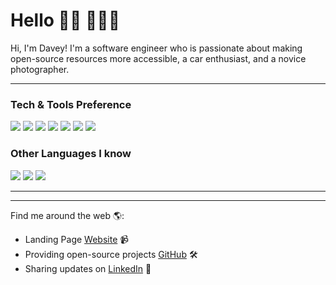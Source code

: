 # Hello 👋🏻 👨🏻‍💻

Hi, I'm Davey! I'm a software engineer who is passionate about making open-source resources more accessible, a car enthusiast, and a novice photographer.

---

### Tech & Tools Preference

<img src="https://img.shields.io/badge/-C%20&%20C++-659ad2?style=flat&logo=c%2B%2B&logoColor=ffffff"> <img src = "https://img.shields.io/badge/-HTML5-E34F26?style=flat&logo=html5&logoColor=white"> <img src = "https://img.shields.io/badge/-CSS3-1572B6?style=flat&logo=css3&logoColor=white"> <img src="https://img.shields.io/badge/-JavaScript-eed718?style=flat&logo=javascript&logoColor=ffffff"> <img src="http://img.shields.io/badge/-React-F200F2?style=flat&logo=react&logoColor=white"> <img src="https://img.shields.io/badge/-MySQL-F29111?style=flat&logo=mysql&logoColor=FFFFFF"> <img src="http://img.shields.io/badge/-Git-F1502F?style=flat&logo=git&logoColor=FFFFFF">

### Other Languages I know
<img src="https://img.shields.io/badge/-PHP-purple?style=flat&logo=php&logoColor=white"> <img src="https://img.shields.io/badge/-Python-lime?style=flat&logo=python&logoColor=white"> <img src="http://img.shields.io/badge/-Java-F89820?style=flat&logo=java&logoColor=white">

---

<!--![GitHub stats](https://github-readme-stats.vercel.app/api?username=d4v3y&show_icons=true&hide_border=true) -->

---

Find me around the web 🌎:
<!-- - Learning in public on <a href="https://www.twitch.tv/blacktechdiva">Twitch</a> or <a href="https://www.monica.dev">monica.dev</a> 📹 ✍🏾 -->
- Landing Page <a href="https://d4v3y.github.io"> Website</a> 📹
- Providing open-source projects <a href="https://www.github.com/d4v3y/"> GitHub</a> 🛠
- Sharing updates on <a href="https://www.linkedin.com/in/davey-a/"> LinkedIn</a> 💼
